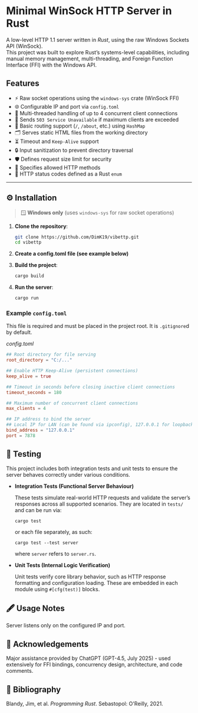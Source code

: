 # Minimal WinSock HTTP Server in Rust

A low-level HTTP 1.1 server written in _Rust_, using the raw Windows Sockets API (WinSock).  
This project was built to explore Rust’s systems-level capabilities, including manual memory management, multi-threading, and Foreign Function Interface (FFI) with the Windows API.

## Features

- ⚡ Raw socket operations using the `windows-sys` crate (WinSock FFI)
- 🌐 Configurable IP and port via `config.toml`
- 🧵 Multi-threaded handling of up to 4 concurrent client connections
- 🚦 Sends `503 Service Unavailable` if maximum clients are exceeded
- 🧭 Basic routing support (`/`, `/about`, etc.) using `HashMap`
- 🗂️ Serves static HTML files from the working directory
- ⏳ Timeout and `Keep-Alive` support
- 🔒 Input sanitization to prevent directory traversal
- 🛡️ Defines request size limit for security
- 📛 Specifies allowed HTTP methods
- 🧠 HTTP status codes defined as a Rust `enum`

---

## ⚙️ Installation

> 🪟 **Windows only** (uses `windows-sys` for raw socket operations)

1. **Clone the repository**:
   ```sh
   git clone https://github.com/DimK19/vibettp.git
   cd vibettp
   ```

2. **Create a config.toml file (see example below)**

3. **Build the project**:
   ```sh
   cargo build
   ```

4. **Run the server**:
   ```sh
   cargo run
   ```

### Example `config.toml`
This file is required and must be placed in the project root. It is `.gitignore`d by default.

_config.toml_
```toml
## Root directory for file serving
root_directory = "C:/..."

## Enable HTTP Keep-Alive (persistent connections)
keep_alive = true

## Timeout in seconds before closing inactive client connections
timeout_seconds = 180

## Maximum number of concurrent client connections
max_clients = 4

## IP address to bind the server
## Local IP for LAN (can be found via ipconfig), 127.0.0.1 for loopback
bind_address = "127.0.0.1"
port = 7878
```

## 🧪 Testing
This project includes both integration tests and unit tests to ensure the server behaves correctly under various conditions.
- **Integration Tests (Functional Server Behaviour)**
  
  These tests simulate real-world HTTP requests and validate the server’s responses across all supported scenarios. They are located in `tests/` and can be run via:
  ```shell
  cargo test
  ```
  or each file separately, as such:
  ```shell
  cargo test --test server
  ```
  where `server` refers to `server.rs`.
- **Unit Tests (Internal Logic Verification)**
  
  Unit tests verify core library behavior, such as HTTP response formatting and configuration loading. These are embedded in each module using `#[cfg(test)]` blocks.

## 🖋️ Usage Notes
Server listens only on the configured IP and port.

## 🤖 Acknowledgements
Major assistance provided by ChatGPT (GPT-4.5, July 2025) - used extensively for FFI bindings, concurrency design, architecture, and code comments.

## 📖 Bibliography
Blandy, Jim, et al. _Programming Rust_. Sebastopol: O'Reilly, 2021.
